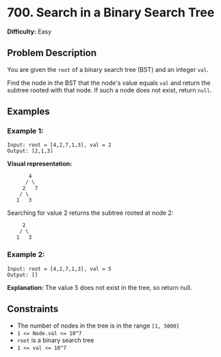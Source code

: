 # 700. Search in a Binary Search Tree

**Difficulty:** Easy

## Problem Description

You are given the `root` of a binary search tree (BST) and an integer `val`.

Find the node in the BST that the node's value equals `val` and return the subtree rooted with that node. If such a node does not exist, return `null`.

## Examples

### Example 1:

```
Input: root = [4,2,7,1,3], val = 2
Output: [2,1,3]
```

**Visual representation:**
```
       4
      / \
     2   7
    / \
   1   3
```

Searching for value 2 returns the subtree rooted at node 2:
```
     2
    / \
   1   3
```

### Example 2:

```
Input: root = [4,2,7,1,3], val = 5
Output: []
```

**Explanation:** The value 5 does not exist in the tree, so return null.

## Constraints

* The number of nodes in the tree is in the range `[1, 5000]`
* `1 <= Node.val <= 10^7`
* `root` is a binary search tree
* `1 <= val <= 10^7`
